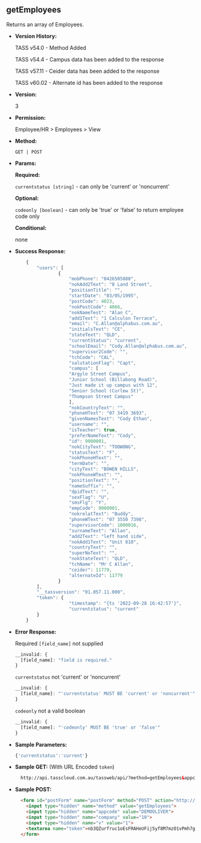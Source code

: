 **getEmployees**
----
  Returns an array of Employees.

* **Version History:**

	TASS v54.0 - Method Added

	TASS v54.4 - Campus data has been added to the response

	TASS v57.11 - Ceider data has been added to the response

	TASS v60.02 - Alternate id has been added to the response

* **Version:**

	3

* **Permission:**

   Employee/HR > Employees > View

* **Method:**

  `GET | POST`
  
*  **Params:**

   **Required:**
 
   `currentstatus [string]` - can only be 'current' or 'noncurrent'
   
   **Optional:**
 
   `codeonly [boolean]` - can only be 'true' or 'false' to return employee code only

   **Conditional:**

   none

* **Success Response:**
	
	```javascript
		{
			"users": [
					{
						"mobPhone": "0426505880",
						"nokAdd2Text": "8 Land Street",
						"positionTitle": "",
						"startDate": "03/05/1995",
						"postCode": 4023,
						"nokPostCode": 4066,
						"nokNameTest": "Alan C",
						"add1Text": "1 Calculon Terrace",
						"email": "C.Allan@alphabus.com.au",
						"initialsText": "CE",
						"stateText": "QLD",
						"currentStatus": "current",
						"schoolEmail": "Cody.Allan@alphabus.com.au",
						"supervisor2Code": "",
						"tchCode": "CAL",
						"salutationFlag": "Capt",
						"campus": [
						"Argyle Street Campus",
						"Junior School (Billabong Road)",
						"Just made it up campus with 12",
						"Senior School (Curlew St)",
						"Thompson Street Campus"
						],
						"nokCountryText": "",
						"phoneHText": "07 3419 3693",
						"givenNamesText": "Cody Ethan",
						"username": "",
						"isTeacher": true,
						"preferNameText": "Cody",
						"id": 9000001,
						"nokCityText": "TOOWONG",
						"statusText": "F",
						"nokPhoneHText": "",
						"termDate": "",
						"cityText": "BOWEN HILLS",
						"nokPhoneWText": "",
						"positionText": "",
						"nameSuffix": "",
						"dpidText": "",
						"sexFlag": "U",
						"smsFlg": "Y",
						"empCode": 9000001,
						"nokrelatText": "Buddy",
						"phoneWText": "07 3550 7398",
						"supervisorCode": 1000016,
						"surnameText": "Allan",
						"add2Text": "left hand side",
						"nokAdd1Text": "Unit 810",
						"countryText": "",
						"superNoText": "",
						"nokStateText": "QLD",
						"tchName": "Mr C Allan",
						"ceider": 11779,
 						"alternateId": 11779
					}
			],
			"__tassversion": "01.057.11.000",
			"token": {
						"timestamp": "{ts '2022-09-28 16:42:57'}",
						"currentstatus": "current"
			}
		}
  ```
 
* **Error Response:**

	Required `[field_name]` not supplied
	```javascript
	__invalid: {
	  [field_name]: "field is required."
	}
	```

	`currentstatus` not 'current' or 'noncurrent'
	```javascript
	__invalid: {
	  [field_name]: "'currentstatus' MUST BE 'current' or 'noncurrent'"
	}
	```

	`codeonly` not a valid boolean
	```javascript
	__invalid: {
	  [field_name]: "'codeonly' MUST BE 'true' or 'false'"
	}
	```
* **Sample Parameters:**

  	```javascript
	{'currentstatus':'current'}
  ```

* **Sample GET:** (With URL Encoded `token`)

  ```HTML
	http://api.tasscloud.com.au/tassweb/api/?method=getEmployees&appcode=DEMOOLIVER&company=10&v=1&token=nb3QZurfruc1oEsFRAHeUFij5yf8M7mzO1vPmh7giNc%3D
  ```
  
* **Sample POST:**

  ```HTML
	<form id="postForm" name="postForm" method="POST" action="http://api.tasscloud.com.au/tassweb/api/">
	  <input type="hidden" name="method" value="getEmployees">
	  <input type="hidden" name="appcode" value="DEMOOLIVER">
	  <input type="hidden" name="company" value="10">
	  <input type="hidden" name="v" value="1">
	  <textarea name="token">nb3QZurfruc1oEsFRAHeUFij5yf8M7mzO1vPmh7giNc=</textarea>
	</form>
  ```
